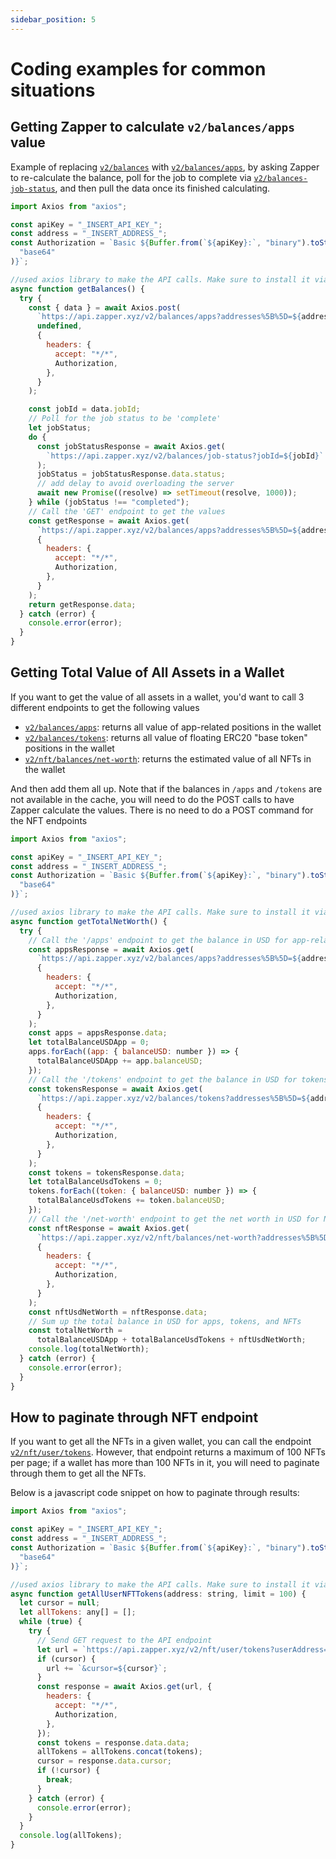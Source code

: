 ```yaml
---
sidebar_position: 5
---
```


# Coding examples for common situations

## Getting Zapper to calculate `v2/balances/apps` value

Example of replacing [`v2/balances`](https://docs.zapper.xyz/docs/apis/api-syntax#v2balances) with [`v2/balances/apps`](https://docs.zapper.xyz/docs/apis/api-syntax#v2balancesapps), by asking Zapper to re-calculate the balance, poll for the job to complete via [`v2/balances-job-status`](https://docs.zapper.xyz/docs/apis/api-syntax#v2balancesjob-status), and then pull the data once its finished calculating. 

```js
import Axios from "axios";

const apiKey = "_INSERT_API_KEY_";
const address = "_INSERT_ADDRESS_";
const Authorization = `Basic ${Buffer.from(`${apiKey}:`, "binary").toString(
  "base64"
)}`;

//used axios library to make the API calls. Make sure to install it via npm before running the code
async function getBalances() {
  try {
    const { data } = await Axios.post(
      `https://api.zapper.xyz/v2/balances/apps?addresses%5B%5D=${address}`,
      undefined,
      {
        headers: {
          accept: "*/*",
          Authorization,
        },
      }
    );

    const jobId = data.jobId;
    // Poll for the job status to be 'complete'
    let jobStatus;
    do {
      const jobStatusResponse = await Axios.get(
        `https://api.zapper.xyz/v2/balances/job-status?jobId=${jobId}`
      );
      jobStatus = jobStatusResponse.data.status;
      // add delay to avoid overloading the server
      await new Promise((resolve) => setTimeout(resolve, 1000));
    } while (jobStatus !== "completed");
    // Call the 'GET' endpoint to get the values
    const getResponse = await Axios.get(
      `https://api.zapper.xyz/v2/balances/apps?addresses%5B%5D=${address}`,
      {
        headers: {
          accept: "*/*",
          Authorization,
        },
      }
    );
    return getResponse.data;
  } catch (error) {
    console.error(error);
  }
}
```

## Getting Total Value of All Assets in a Wallet

If you want to get the value of all assets in a wallet, you'd want to call 3 different endpoints to get the following values

- [`v2/balances/apps`](https://docs.zapper.xyz/docs/apis/api-syntax#v2balancesapps): returns all value of app-related positions in the wallet
- [`v2/balances/tokens`](https://docs.zapper.xyz/docs/apis/api-syntax#v2balancestokens): returns all value of floating ERC20 "base token" positions in the wallet
- [`v2/nft/balances/net-worth`](https://docs.zapper.xyz/docs/apis/api-syntax#v2nftbalancesnet-worth): returns the estimated value of all NFTs in the wallet

And then add them all up. Note that if the balances in `/apps` and `/tokens` are not available in the cache, you will need to do the POST calls to have Zapper calculate the values. There is no need to do a POST command for the NFT endpoints

```js
import Axios from "axios";

const apiKey = "_INSERT_API_KEY_";
const address = "_INSERT_ADDRESS_";
const Authorization = `Basic ${Buffer.from(`${apiKey}:`, "binary").toString(
  "base64"
)}`;

//used axios library to make the API calls. Make sure to install it via npm before running the code
async function getTotalNetWorth() {
  try {
    // Call the '/apps' endpoint to get the balance in USD for app-related investments
    const appsResponse = await Axios.get(
      `https://api.zapper.xyz/v2/balances/apps?addresses%5B%5D=${address}`,
      {
        headers: {
          accept: "*/*",
          Authorization,
        },
      }
    );
    const apps = appsResponse.data;
    let totalBalanceUSDApp = 0;
    apps.forEach((app: { balanceUSD: number }) => {
      totalBalanceUSDApp += app.balanceUSD;
    });
    // Call the '/tokens' endpoint to get the balance in USD for tokens
    const tokensResponse = await Axios.get(
      `https://api.zapper.xyz/v2/balances/tokens?addresses%5B%5D=${address}`,
      {
        headers: {
          accept: "*/*",
          Authorization,
        },
      }
    );
    const tokens = tokensResponse.data;
    let totalBalanceUsdTokens = 0;
    tokens.forEach((token: { balanceUSD: number }) => {
      totalBalanceUsdTokens += token.balanceUSD;
    });
    // Call the '/net-worth' endpoint to get the net worth in USD for NFTs
    const nftResponse = await Axios.get(
      `https://api.zapper.xyz/v2/nft/balances/net-worth?addresses%5B%5D=${address}`,
      {
        headers: {
          accept: "*/*",
          Authorization,
        },
      }
    );
    const nftUsdNetWorth = nftResponse.data;
    // Sum up the total balance in USD for apps, tokens, and NFTs
    const totalNetWorth =
      totalBalanceUSDApp + totalBalanceUsdTokens + nftUsdNetWorth;
    console.log(totalNetWorth);
  } catch (error) {
    console.error(error);
  }
}
```

## How to paginate through NFT endpoint

If you want to get all the NFTs in a given wallet, you can call the endpoint [`v2/nft/user/tokens`](https://docs.zapper.xyz/docs/apis/api-syntax#v2nftusertokens). However, that endpoint returns a maximum of 100 NFTs per page; if a wallet has more than 100 NFTs in it, you will need to paginate through them to get all the NFTs.

Below is a javascript code snippet on how to paginate through results:

```js
import Axios from "axios";

const apiKey = "_INSERT_API_KEY_";
const address = "_INSERT_ADDRESS_";
const Authorization = `Basic ${Buffer.from(`${apiKey}:`, "binary").toString(
  "base64"
)}`;

//used axios library to make the API calls. Make sure to install it via npm before running the code
async function getAllUserNFTTokens(address: string, limit = 100) {
  let cursor = null;
  let allTokens: any[] = [];
  while (true) {
    try {
      // Send GET request to the API endpoint
      let url = `https://api.zapper.xyz/v2/nft/user/tokens?userAddress=${address}&limit=${limit}`;
      if (cursor) {
        url += `&cursor=${cursor}`;
      }
      const response = await Axios.get(url, {
        headers: {
          accept: "*/*",
          Authorization,
        },
      });
      const tokens = response.data.data;
      allTokens = allTokens.concat(tokens);
      cursor = response.data.cursor;
      if (!cursor) {
        break;
      }
    } catch (error) {
      console.error(error);
    }
  }
  console.log(allTokens);
}
```
